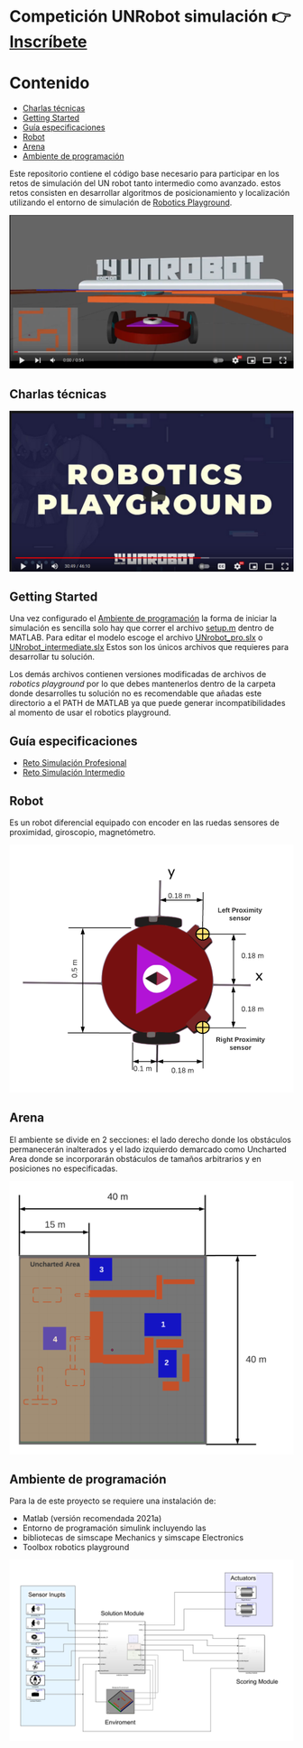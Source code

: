 # Competición UNRobot simulación 👉 [Inscríbete](https://docs.google.com/forms/d/e/1FAIpQLSc2hobkpVgkxnECSdLmDt7OksRm5p6DZgrpnfqgwDmuXKKJpw/viewform)

# Contenido 

  - [Charlas técnicas](#charlas-técnicas)
  - [Getting Started](#getting-started)
  - [Guía especificaciones](#guía-especificaciones)
  - [Robot](#robot)
  - [Arena](#arena)
  - [Ambiente de programación](#ambiente-de-programación)


Este repositorio contiene el código base necesario para participar en los retos de simulación del UN robot tanto intermedio como avanzado. estos retos consisten en desarrollar algoritmos de posicionamiento y localización utilizando el entorno de simulación de [Robotics Playground](https://www.mathworks.com/matlabcentral/fileexchange/67157-robotics-playground).

[![Watch the video](media/img/simulation_video_preview.png)](https://youtu.be/LbFredQy0Gw)

## Charlas técnicas 

[![Watch the video](media/img/roboticsPlayground_preview.png)](https://youtu.be/o_rO1xNuMJU)

## Getting Started
Una vez configurado el [Ambiente de programación](#ambiente-de-programación) la forma de iniciar la simulación es sencilla solo hay que correr el archivo [setup.m](setup.m) dentro de MATLAB. Para editar el modelo escoge el archivo [UNrobot_pro.slx](UNrobot_pro.slx) o  [UNrobot_intermediate.slx](UNrobot_intermediate.slx) Estos son los únicos archivos que requieres para desarrollar tu solución. 

Los demás archivos contienen versiones modificadas de archivos de _robotics playground_ por lo que debes mantenerlos dentro de  la carpeta donde desarrolles tu solución no es recomendable que añadas este directorio a el PATH de MATLAB ya que puede generar incompatibilidades  al momento de usar el robotics playground.   

## Guía especificaciones 

* [Reto Simulación Profesional](media/Reto_Simulacion_Profesional_Guia_de_Especificaciones.pdf)
* [Reto Simulación Intermedio](media/Reto_Simulacion_Profesional_Guia_de_Especificaciones.pdf)
  

## Robot
Es un robot diferencial equipado con encoder en las ruedas sensores de proximidad, giroscopio, magnetómetro.

![robot dimensions](media/img/robot_dimensions.png)

## Arena
El ambiente se divide en 2 secciones: el lado derecho donde los obstáculos permanecerán  inalterados y el lado  izquierdo demarcado como Uncharted Area  donde  se incorporarán  obstáculos de tamaños arbitrarios y en posiciones no especificadas. 

![arena](media/img/arena.png)

## Ambiente de programación 
Para la de este proyecto se requiere una instalación de:
* Matlab (versión recomendada 2021a) 
* Entorno de programación simulink  incluyendo las
* bibliotecas de simscape Mechanics y simscape Electronics 
* Toolbox robotics playground


![programming enviroment](media/img/simulink_intermediate.png)



